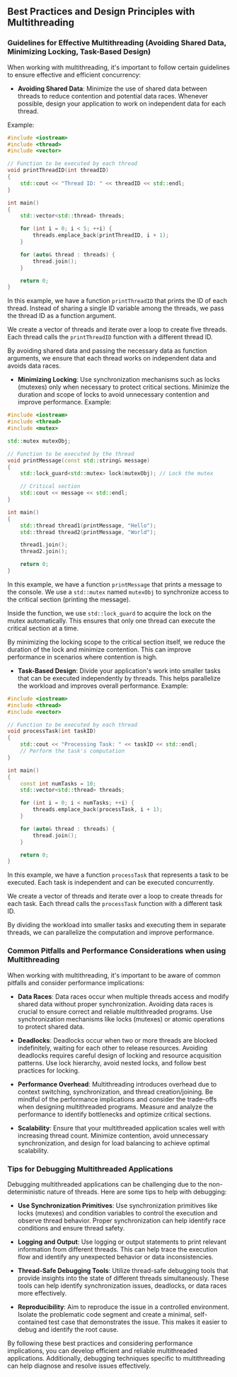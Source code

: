 ## Best Practices and Design Principles with Multithreading
### Guidelines for Effective Multithreading (Avoiding Shared Data, Minimizing Locking, Task-Based Design)
When working with multithreading, it's important to follow certain guidelines to ensure effective and efficient concurrency:

* **Avoiding Shared Data**: Minimize the use of shared data between threads to reduce contention and potential data races. Whenever possible, design your application to work on independent data for each thread.

Example:
```cpp
#include <iostream>
#include <thread>
#include <vector>

// Function to be executed by each thread
void printThreadID(int threadID)
{
    std::cout << "Thread ID: " << threadID << std::endl;
}

int main()
{
    std::vector<std::thread> threads;

    for (int i = 0; i < 5; ++i) {
        threads.emplace_back(printThreadID, i + 1);
    }

    for (auto& thread : threads) {
        thread.join();
    }

    return 0;
}
```
In this example, we have a function `printThreadID` that prints the ID of each thread. Instead of sharing a single ID variable among the threads, we pass the thread ID as a function argument.

We create a vector of threads and iterate over a loop to create five threads. Each thread calls the `printThreadID` function with a different thread ID.

By avoiding shared data and passing the necessary data as function arguments, we ensure that each thread works on independent data and avoids data races.

* **Minimizing Locking**: Use synchronization mechanisms such as locks (mutexes) only when necessary to protect critical sections. Minimize the duration and scope of locks to avoid unnecessary contention and improve performance.
Example:
```cpp
#include <iostream>
#include <thread>
#include <mutex>

std::mutex mutexObj;

// Function to be executed by the thread
void printMessage(const std::string& message)
{
    std::lock_guard<std::mutex> lock(mutexObj); // Lock the mutex

    // Critical section
    std::cout << message << std::endl;
}

int main()
{
    std::thread thread1(printMessage, "Hello");
    std::thread thread2(printMessage, "World");

    thread1.join();
    thread2.join();

    return 0;
}
```
In this example, we have a function `printMessage` that prints a message to the console. We use a `std::mutex` named `mutexObj` to synchronize access to the critical section (printing the message).

Inside the function, we use `std::lock_guard` to acquire the lock on the mutex automatically. This ensures that only one thread can execute the critical section at a time.

By minimizing the locking scope to the critical section itself, we reduce the duration of the lock and minimize contention. This can improve performance in scenarios where contention is high.

* **Task-Based Design**: Divide your application's work into smaller tasks that can be executed independently by threads. This helps parallelize the workload and improves overall performance.
Example:
```cpp
#include <iostream>
#include <thread>
#include <vector>

// Function to be executed by each thread
void processTask(int taskID)
{
    std::cout << "Processing Task: " << taskID << std::endl;
    // Perform the task's computation
}

int main()
{
    const int numTasks = 10;
    std::vector<std::thread> threads;

    for (int i = 0; i < numTasks; ++i) {
        threads.emplace_back(processTask, i + 1);
    }

    for (auto& thread : threads) {
        thread.join();
    }

    return 0;
}
```
In this example, we have a function `processTask` that represents a task to be executed. Each task is independent and can be executed concurrently.

We create a vector of threads and iterate over a loop to create threads for each task. Each thread calls the `processTask` function with a different task ID.

By dividing the workload into smaller tasks and executing them in separate threads, we can parallelize the computation and improve performance.

### Common Pitfalls and Performance Considerations when using Multithreading
When working with multithreading, it's important to be aware of common pitfalls and consider performance implications:

* **Data Races**: Data races occur when multiple threads access and modify shared data without proper synchronization. Avoiding data races is crucial to ensure correct and reliable multithreaded programs. Use synchronization mechanisms like locks (mutexes) or atomic operations to protect shared data.

* **Deadlocks**: Deadlocks occur when two or more threads are blocked indefinitely, waiting for each other to release resources. Avoiding deadlocks requires careful design of locking and resource acquisition patterns. Use lock hierarchy, avoid nested locks, and follow best practices for locking.

* **Performance Overhead**: Multithreading introduces overhead due to context switching, synchronization, and thread creation/joining. Be mindful of the performance implications and consider the trade-offs when designing multithreaded programs. Measure and analyze the performance to identify bottlenecks and optimize critical sections.

* **Scalability**: Ensure that your multithreaded application scales well with increasing thread count. Minimize contention, avoid unnecessary synchronization, and design for load balancing to achieve optimal scalability.

### Tips for Debugging Multithreaded Applications
Debugging multithreaded applications can be challenging due to the non-deterministic nature of threads. Here are some tips to help with debugging:

* **Use Synchronization Primitives**: Use synchronization primitives like locks (mutexes) and condition variables to control the execution and observe thread behavior. Proper synchronization can help identify race conditions and ensure thread safety.

* **Logging and Output**: Use logging or output statements to print relevant information from different threads. This can help trace the execution flow and identify any unexpected behavior or data inconsistencies.

* **Thread-Safe Debugging Tools**: Utilize thread-safe debugging tools that provide insights into the state of different threads simultaneously. These tools can help identify synchronization issues, deadlocks, or data races more effectively.

* **Reproducibility**: Aim to reproduce the issue in a controlled environment. Isolate the problematic code segment and create a minimal, self-contained test case that demonstrates the issue. This makes it easier to debug and identify the root cause.

By following these best practices and considering performance implications, you can develop efficient and reliable multithreaded applications. Additionally, debugging techniques specific to multithreading can help diagnose and resolve issues effectively.